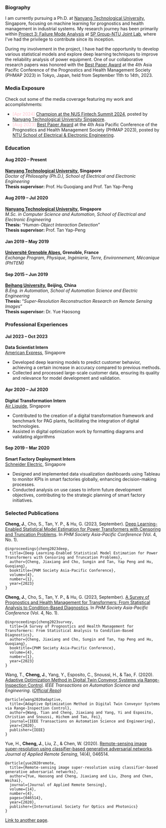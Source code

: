 [//]: # (## Curriculum Vitae of Jiaxiang Cheng)
### Biography

I am currently pursuing a Ph.D. at [Nanyang Technological University](https://www.ntu.edu.sg/), Singapore, 
focusing on machine learning for prognostics and health management in industrial systems. 
My research journey has been primarily within [Project 3: Failure Mode Analysis](https://www.ntu.edu.sg/spgroup-ntu/research-focus/thrust-c---project-3) 
at [SP Group-NTU Joint Lab](https://www.ntu.edu.sg/spgroup-ntu), where I've had the privilege to contribute since its inception.

During my involvement in the project, I have had the opportunity to develop various statistical models 
and explore deep learning techniques to improve the reliability analysis of power equipment. 
One of our collaborative research papers was honored with the 
[Best Paper Award](https://phmap.jp/program-award/)  at the 4th Asia Pacific Conference 
of the Prognostics and Health Management Society (PHMAP 2023) in Tokyo, Japan, 
held from September 11th to 14th, 2023.

### Media Exposure
Check out some of the media coverage featuring my work and accomplishments:
- <span style="color:pink">[Apr 2024]</span> [Champion at the NUS Fintech Summit 2024](https://www.linkedin.com/posts/ntusg_ntusg-ntusginnovation-ntusgstudents-activity-7176535505541427201-cUmB?utm_source=share&utm_medium=member_desktop), 
posted by [Nanyang Technological University Singapore](https://www.linkedin.com/school/ntusg).     
- <span style="color:pink">[Aug 2023]</span> [Best Paper Award](https://www.linkedin.com/posts/ntueee_ntueee-ntueee-activity-7110914240017825792-MmX8?utm_source=share&utm_medium=member_desktop)  at the 4th Asia Pacific Conference 
of the Prognostics and Health Management Society (PHMAP 2023), 
posted by [NTU School of Electrical & Electronic Engineering](https://www.linkedin.com/company/ntueee/).

### Education
#### Aug 2020 – Present    
**[Nanyang Technological University](https://www.ntu.edu.sg/), Singapore**    
_Doctor of Philosophy (Ph.D.), School of Electrical and Electronic Engineering_    
**Thesis supervisor:** Prof. Hu Guoqiang and Prof. Tan Yap-Peng

#### Aug 2019 – Jul 2020     
**[Nanyang Technological University](https://www.ntu.edu.sg/), Singapore**     
_M.Sc. in Computer Science and Automation, School of Electrical and Electronic Engineering_   
**Thesis:** “_Human-Object Interaction Detection_”     
**Thesis supervisor:** Prof. Tan Yap-Peng

#### Jan 2019 – May 2019	     
**[Université Grenoble Alpes](https://www.univ-grenoble-alpes.fr/), Grenoble, France**    
_Exchange Program, Physique, Ingénierie, Terre, Environnement, Mécanique (PhITEM)_

#### Sep 2015 – Jun 2019	    
**[Beihang University](https://ev.buaa.edu.cn/), Beijing, China**    
_B.Eng. in Automation, School of Automation Science and Electric Engineering_    
**Thesis:** “_Super-Resolution Reconstruction Research on Remote Sensing Images_”     
**Thesis supervisor:** Dr. Yue Haosong    

### Professional Experiences

#### Jul 2023 – Oct 2023    

**Data Scientist Intern**             
[American Express](https://www.americanexpress.com/), Singapore        
- Developed deep learning models to predict customer behavior, achieving a certain increase in accuracy compared to previous methods.
- Collected and processed large-scale customer data, ensuring its quality and relevance for model development and validation.

#### Apr 2020 – Jul 2020    

**Digital Transformation Intern**             
[Air Liquide](https://www.airliquide.com/singapore), Singapore        
- Contributed to the creation of a digital transformation framework and benchmark for PAG plants, facilitating the integration of digital technologies.    
- Assisted in digital optimization work by formatting diagrams and validating algorithms

#### Sep 2019 – Mar 2020      
**Smart Factory Deployment Intern**        
[Schneider Electric](https://www.se.com/sg/en/), Singapore
- Designed and implemented data visualization dashboards using Tableau to monitor KPIs in smart factories globally, enhancing decision-making processes.        
- Conducted analysis on use cases to inform future development objectives, contributing to the strategic planning of smart factory initiatives.


### Selected Publications

**Cheng, J.**, Cho, S., Tan, Y. P., & Hu, G. (2023, September). 
[Deep Learning-Enabled Statistical Model Estimation for Power Transformers with 
Censoring and Truncation Problems](https://www.papers.phmsociety.org/index.php/phmap/article/view/3762). 
In _PHM Society Asia-Pacific Conference_ (Vol. 4, No. 1).
```
@inproceedings{cheng2023deep,
  title={Deep Learning-Enabled Statistical Model Estimation for Power Transformers with Censoring and Truncation Problems},
  author={Cheng, Jiaxiang and Cho, Sungin and Tan, Yap Peng and Hu, Guoqiang},
  booktitle={PHM Society Asia-Pacific Conference},
  volume={4},
  number={1},
  year={2023}
}
```

**Cheng, J.**, Cho, S., Tan, Y. P., & Hu, G. (2023, September). 
[A Survey of Prognostics and Health Management for Transformers: 
From Statistical Analysis to Condition-Based Diagnostics](https://papers.phmsociety.org/index.php/phmap/article/view/3607). 
In _PHM Society Asia-Pacific Conference_ (Vol. 4, No. 1).
```
@inproceedings{cheng2023survey,
  title={A Survey of Prognostics and Health Management for Transformers: From Statistical Analysis to Condition-Based Diagnostics},
  author={Cheng, Jiaxiang and Cho, Sungin and Tan, Yap Peng and Hu, Guoqiang},
  booktitle={PHM Society Asia-Pacific Conference},
  volume={4},
  number={1},
  year={2023}
}
```

Wang, T., **Cheng, J.**, Yang, Y., Esposito, C., Snoussi, H., & Tao, F. (2020). 
[Adaptive Optimization Method in Digital Twin Conveyor Systems via Range-Inspection Control](https://ieeexplore.ieee.org/document/9303438). 
_IEEE Transactions on Automation Science and Engineering_. (_[Official Repo](https://github.com/jiaxiang-cheng/PyTorch-PDQN-for-Digital-Twin-ACS)_)
```
@article{wang2020adaptive,
  title={Adaptive Optimization Method in Digital Twin Conveyor Systems via Range-Inspection Control},
  author={Wang, Tian and Cheng, Jiaxiang and Yang, Yi and Esposito, Christian and Snoussi, Hichem and Tao, Fei},
  journal={IEEE Transactions on Automation Science and Engineering},
  year={2020},
  publisher={IEEE}
}
```

Yue, H., **Cheng, J.**, Liu, Z., & Chen, W. (2020). [Remote-sensing image super-resolution using classifier-based generative adversarial networks](https://www.spiedigitallibrary.org/journals/journal-of-applied-remote-sensing/volume-14/issue-4/046514/Remote-sensing-image-super-resolution-using-classifier-based-generative-adversarial/10.1117/1.JRS.14.046514.short?SSO=1). _Journal of Applied Remote Sensing_, 14(4), 046514.
```
@article{yue2020remote,
  title={Remote-sensing image super-resolution using classifier-based generative adversarial networks},
  author={Yue, Haosong and Cheng, Jiaxiang and Liu, Zhong and Chen, Weihai},
  journal={Journal of Applied Remote Sensing},
  volume={14},
  number={4},
  pages={046514},
  year={2020},
  publisher={International Society for Optics and Photonics}
}
```

[Link to another page](./another-page.html).
